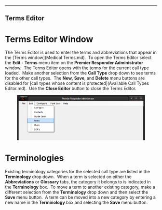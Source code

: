   ------------------
  **Terms Editor**
  ------------------

# Terms Editor Window

The Terms Editor is used to enter the terms and abbreviations that
appear in the [Terms window](Medical Terms.md).  To open the Terms
Editor select the **Edit - Terms** menu item on the **Premier Responder
Administrator** window.  The Terms Editor opens with the terms for the
current call type loaded.  Make another selection from the **Call Type**
drop down to see terms for the other call types.  The **New**, **Save**,
and **Delete** menu buttons are disabled for [call types whose content
is protected](Available Call Types Editor.md).  Use the **Close
Editor** button to close the Terms Editor.

<figure><img src=".gitbook/assets/Terms Editor_files/image001.png" alt=""><figcaption></figcaption></figure> 

# Terminologies

Existing terminology categories for the selected call type are listed in
the **Terminology** drop down.  When a term is selected on either the
**Abbreviations** or **Glossary** tabs, the category it belongs to is
indicated in the **Terminology** box.  To move a term to another
existing category, make a different selection from the **Terminology**
drop down and then select the **Save** menu button.  A term can be moved
into a new category by entering a new name in the **Terminology** box
and selecting the **Save** menu button.
